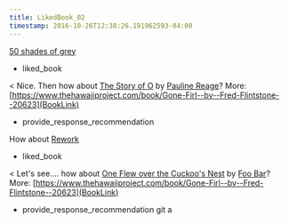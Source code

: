 ```yaml
---
title: LikedBook_02
timestamp: 2016-10-26T12:38:26.191962593-04:00
---
```


[50 shades of grey](BookTitle)
* liked_book

< Nice. Then how about [The Story of O](BookTitle) by [Pauline Reage](AuthorName)? More: [https://www.thehawaiiproject.com/book/Gone-Firl--by--Fred-Flintstone--20623](BookLink)
* provide_response_recommendation

How about [Rework](BookTitle)
* liked_book

< Let's see.... how about [One Flew over the Cuckoo's Nest](BookTitle) by [Foo Bar](AuthorName)? More: [https://www.thehawaiiproject.com/book/Gone-Firl--by--Fred-Flintstone--20623](BookLink)
* provide_response_recommendation
git a
